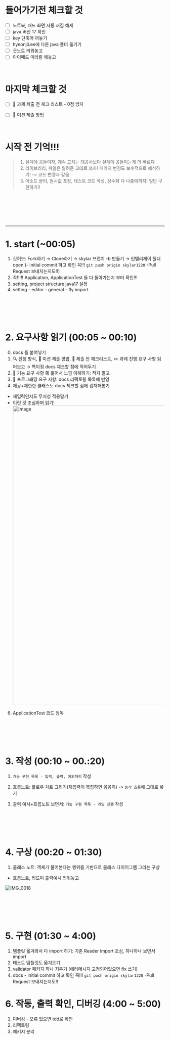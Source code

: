 
# 들어가기전 체크할 것
- [ ] 노트북, 패드 화면 자동 꺼짐 해제
- [ ] java 버전 17 확인
- [ ] key 단축어 꺼놓기
- [ ] hyeonjiLee에 다른 java 폴더 옮기기
- [ ] 굿노트 띄워놓고
- [ ] 아이패드 미러링 해놓고

<br>

# 마지막 체크할 것
- [ ] 🚨 과제 제출 전 체크 리스트 - 0점 방지
- [ ] 📮 미션 제출 방법


<br>

# 시작 전 기억!!!  
> 1. 설계에 공들이자, 계속 고치는 대공사보다 설계에 공들이는게 더 빠르다
> 2. 라이브러리, 파일은 알려준 고대로 쓰자! 패키지 변경도 보수적으로 해석하기! -> 코드 변경과 같음
> 3. 메소드 분리, 원시값 포장, 테스트 코드 작성, 상수화 다 나중에하자! 일단 구현하기!!

<br>

<br>
<br>
<br>
<br>

-----
# 1. start (~00:05)
1. 깃허브: Fork하기 → Clone하기 → skylar 브랜치 -b 만들기 → 인텔리제이 폴더 open (- initial commit 하고 확인 꼭!!! `git push origin skylar1220` -Pull Request 보내지는지도!!)
2. 꼭!!!!! Application, ApplicationTest 둘 다 돌아가는지 부터 확인!!!
3. setting, project structure java17 설정
4. setting - editor - general - fly import

<br>
<br>
<br>
<br>

# 2. 요구사항 읽기 (00:05 ~ 00:10)
0. docs 틀 붙여넣기
1. 🔍 진행 방식, 📮 미션 제출 방법, 🚨 제출 전 체크리스트, ✏️ 과제 진행 요구 사항 읽어보고 →  특이점 docs 체크할 점에 적어두기
2. 🚀 기능 요구 사항 쭉 훑어서 느낌 이해하기: 적지 말고
3. 🎯 프로그래밍 요구 사항: docs 리팩토링 목록에 반영
4. 제공+제한한 클래스도 docs 체크할 점에 캡쳐해놓기
- 재입력인지도 무지성 적용말기
- 이런 것 조심하며 읽기!
  <img width="945" alt="image" src="https://github.com/skylar1220/wootech-final-test-study/assets/110809927/e581247a-a84e-46b2-95ac-8558893474fa">

6. ApplicationTest 코드 정독


<br>
<br>
<br>
<br>


# 3. 작성  (00:10 ~ 00.:20)
1. `기능 구현 목록 - 입력, 출력, 예외처리` 작성

2. 흐름노트: 플로우 차트 그리기(재입력이 복잡하면 꼼꼼히) -> `동작 흐름`에 그대로 넣기

3. 출력 예시+흐름노트 보면서: `기능 구현 목록 - 게임 진행` 작성

<br>
<br>
<br>
<br>

# 4. 구상 (00:20 ~ 01:30)
1. 클래스 노트: 객체가 물어본다는 행위를 기반으로 클래스 다이어그램 그리는 구상
- 흐름노트, 리드미 출력예시 띄워놓고

![IMG_0018](https://github.com/skylar1220/wootech-final-test-study/assets/110809927/0fb85f4b-402d-4974-a97a-ada067aa9d03)


<br>
<br>
<br>
<br>


# 5. 구현 (01:30 ~ 4:00)
1. 템플릿 옮겨와서 다 import 하기: 기존 Reader import 조심, 하나하나 보면서 import
2. 테스트 템플릿도 옮겨오기
3. validator 패키지 하나 지우기 (에러메시지 고정되어있으면 fix 쓰기)
4. docs - initial commit 하고 확인 꼭!!! `git push origin skylar1220` -Pull Request 보내지는지도!!

# 6. 작동, 출력 확인, 디버깅 (4:00 ~ 5:00)
1. 디버깅 - 오류 있으면 tdd로 확인
2. 리팩토링
3. 패키지 분리
